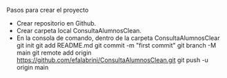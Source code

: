 Pasos para crear el proyecto
- Crear repositorio en Github.
- Crear carpeta local ConsultaAlumnosClean.
- En la consola de comando, dentro de la carpeta ConsultaAlumnosClear
git init
git add README.md
git commit -m "first commit"
git branch -M main
git remote add origin https://github.com/efalabrini/ConsultaAlumnosClean.git
git push -u origin main


